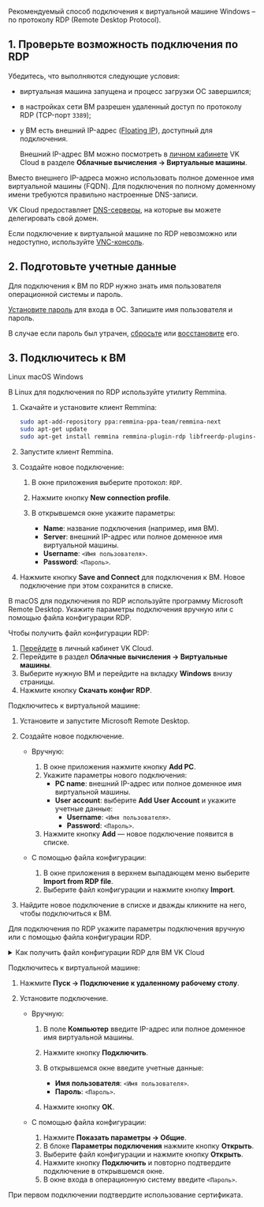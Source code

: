 Рекомендуемый способ подключения к виртуальной машине Windows – по протоколу RDP (Remote Desktop Protocol).

## 1. Проверьте возможность подключения по RDP

Убедитесь, что выполняются следующие условия:

- виртуальная машина запущена и процесс загрузки ОС завершился;
- в настройках сети ВМ разрешен удаленный доступ по протоколу RDP (TCP-порт `3389`);
- у ВМ есть внешний IP-адрес ([Floating IP](/ru/networks/vnet/concepts/ips-and-inet#floating-ip)), доступный для подключения.

   <info>

   Внешний IP-адрес ВМ можно посмотреть в [личном кабинете](https://msk.cloud.vk.com/app/) VK Cloud в разделе **Облачные вычисления → Виртуальные машины**.

   </info>

Вместо внешнего IP-адреса можно использовать полное доменное имя виртуальной машины (FQDN). Для подключения по полному доменному имени требуются правильно настроенные DNS-записи.

<info>

VK Cloud предоставляет [DNS-серверы](/ru/networks/dns/publicdns), на которые вы можете делегировать свой домен.

</info>

Если подключение к виртуальной машине по RDP невозможно или недоступно, используйте [VNC-консоль](../../vm-console#vnc_konsol).

## 2. Подготовьте учетные данные

Для подключения к ВМ по RDP нужно знать имя пользователя операционной системы и пароль.

[Установите пароль](../../vm-manage#password) для входа в ОС. Запишите имя пользователя и пароль.

В случае если пароль был утрачен, [сбросьте](../../vm-manage#ustanovka_i_izmenenie_parolya) или [восстановите](../../vm-manage#vosstanovlenie_parolya) его.

## 3. Подключитесь к ВМ

<tabs>
<tablist>
<tab>Linux</tab>
<tab>macOS</tab>
<tab>Windows</tab>
</tablist>
<tabpanel>

В Linux для подключения по RDP используйте утилиту Remmina.

1. Скачайте и установите клиент Remmina:

   ```bash
   sudo apt-add-repository ppa:remmina-ppa-team/remmina-next
   sudo apt-get update
   sudo apt-get install remmina remmina-plugin-rdp libfreerdp-plugins-standard
   ```

2. Запустите клиент Remmina.
3. Создайте новое подключение:

   1. В окне приложения выберите протокол: `RDP`.
   2. Нажмите кнопку **New connection profile**.
   3. В открывшемся окне укажите параметры:

      - **Name**: название подключения (например, имя ВМ).
      - **Server**: внешний IP-адрес или полное доменное имя виртуальной машины.
      - **Username**: `<Имя пользователя>`.
      - **Password**: `<Пароль>`.

4. Нажмите кнопку **Save and Connect** для подключения к ВМ. Новое подключение при этом сохранится в списке.

</tabpanel>
<tabpanel>

В macOS для подключения по RDP используйте программу Microsoft Remote Desktop. Укажите параметры подключения вручную или с помощью файла конфигурации RDP.

Чтобы получить файл конфигурации RDP:

1. [Перейдите](https://msk.cloud.vk.com/app/) в личный кабинет VK Cloud.
2. Перейдите в раздел **Облачные вычисления → Виртуальные машины**.
3. Выберите нужную ВМ и перейдите на вкладку **Windows** внизу страницы.
4. Нажмите кнопку **Скачать конфиг RDP**.

Подключитесь к виртуальной машине:

1. Установите и запустите Microsoft Remote Desktop.
2. Создайте новое подключение.

   - Вручную:

      1. В окне приложения нажмите кнопку **Add PC**.
      2. Укажите параметры нового подключения:
         - **PC name**: внешний IP-адрес или полное доменное имя виртуальной машины.
         - **User account**: выберите **Add User Account** и укажите учетные данные:
            - **Username**: `<Имя пользователя>`.
            - **Password**: `<Пароль>`.
      3. Нажмите кнопку **Add** — новое подключение появится в списке.

   - С помощью файла конфигурации:

      1. В окне приложения в верхнем выпадающем меню выберите **Import from RDP file**.
      2. Выберите файл конфигурации и нажмите кнопку **Import**.

3. Найдите новое подключение в списке и дважды кликните на него, чтобы подключиться к ВМ.

</tabpanel>
<tabpanel>

Для подключения по RDP укажите параметры подключения вручную или с помощью файла конфигурации RDP.

<details>
<summary>Как получить файл конфигурации RDP для ВМ VK Cloud</summary>

1. [Перейдите](https://msk.cloud.vk.com/app/) в личный кабинет VK Cloud.
2. Перейдите в раздел **Облачные вычисления → Виртуальные машины**.
3. Нажмите на имя нужной ВМ, чтобы перейти на страницу ВМ.
3. Перейдите на вкладку **Общая информация** и выберите вкладку **Windows** внизу страницы.
4. Нажмите кнопку **Скачать конфиг RDP**.

</details>

Подключитесь к виртуальной машине:

1. Нажмите **Пуск → Подключение к удаленному рабочему столу**.
2. Установите подключение.

   - Вручную:

      1. В поле **Компьютер** введите IP-адрес или полное доменное имя виртуальной машины.
      2. Нажмите кнопку **Подключить**.
      3. В открывшемся окне введите учетные данные:

         - **Имя пользователя**: `<Имя пользователя>`.
         - **Пароль**: `<Пароль>`.

      4. Нажмите кнопку **ОК**.

   - С помощью файла конфигурации:

      1. Нажмите **Показать параметры → Общие**.
      2. В блоке **Параметры подключения** нажмите кнопку **Открыть**.
      3. Выберите файл конфигурации и нажмите кнопку **Открыть**.
      4. Нажмите кнопку **Подключить** и повторно подтвердите подключение в открывшемся окне.
      5. В окне входа в операционную систему введите `<Пароль>`.

</tabpanel>
</tabs>

<info>

При первом подключении подтвердите использование сертификата.

</info>
